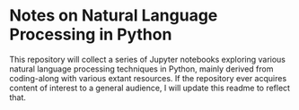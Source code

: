 # Notes on Natural Language Processing in Python

This repository will collect a series of Jupyter notebooks exploring various natural language processing techniques in Python, mainly derived from coding-along with various extant resources. If the repository ever acquires content of interest to a general audience, I will update this readme to reflect that.
